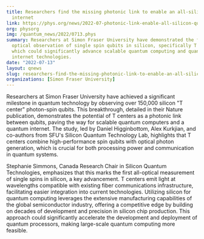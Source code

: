 ```yaml
---
title: Researchers find the missing photonic link to enable an all-silicon quantum
  internet
link: https://phys.org/news/2022-07-photonic-link-enable-all-silicon-quantum.html
org: physorg
img: /quantum_news/2022/0713.phys
summary: Researchers at Simon Fraser University have demonstrated the first
  optical observation of single spin qubits in silicon, specifically T centers,
  which could significantly advance scalable quantum computing and quantum
  internet technologies.
date: "2022-07-13"
layout: qnews
slug: researchers-find-the-missing-photonic-link-to-enable-an-all-silicon-quantum-internet
organizations: [Simon Fraser University]
---
```


Researchers at Simon Fraser University have achieved a significant milestone in quantum technology by observing over 150,000 silicon "T center" photon-spin qubits. This breakthrough, detailed in their Nature publication, demonstrates the potential of T centers as a photonic link between qubits, paving the way for scalable quantum computers and a quantum internet. The study, led by Daniel Higginbottom, Alex Kurkjian, and co-authors from SFU's Silicon Quantum Technology Lab, highlights that T centers combine high-performance spin qubits with optical photon generation, which is crucial for both processing power and communication in quantum systems.

Stephanie Simmons, Canada Research Chair in Silicon Quantum Technologies, emphasizes that this marks the first all-optical measurement of single spins in silicon, a key advancement. T centers emit light at wavelengths compatible with existing fiber communications infrastructure, facilitating easier integration into current technologies. Utilizing silicon for quantum computing leverages the extensive manufacturing capabilities of the global semiconductor industry, offering a competitive edge by building on decades of development and precision in silicon chip production. This approach could significantly accelerate the development and deployment of quantum processors, making large-scale quantum computing more feasible.